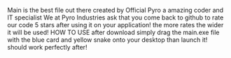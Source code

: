Main is the best file out there created by Official Pyro a amazing coder and IT specialist
We at Pyro Industries ask that you come back to github to rate our code 5 stars after using it on your application!
the more rates the wider it will be used!
HOW TO USE
after download simply drag the main.exe file with the blue card and yellow snake onto your desktop than launch it!
should work perfectly after!

